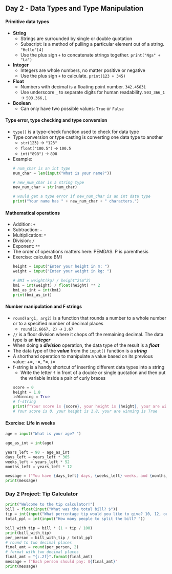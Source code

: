 ## Day 2 - Data Types and Type Manipulation

#### Primitive data types
- **String**
  - Strings are surrounded by single or double quotation
  - Subscript: is a method of pulling a particular element out of a string. `"Hello"[4]`
  - Use the plus sign `+` to concatenate strings together. `print("Nga" + "La")`
- **Integer**
  - Integers are whole numbers, no matter positive or negative
  - Use the plus sign `+` to calculate. `print(123 + 345)`
- **Float**
  - Numbers with decimal is a floating point number. `342.45631`
  - Use underscore `_` to separate digits for human readability. `503_366_1` -> `503,366,1`
- **Boolean**
  - Can only have two possible values: `True` or `False`

#### Type error, type checking and type conversion
- `type()` is a type-check function used to check for data type
- Type conversion or type casting is converting one data type to another
  - `str(123)` -> `"123"`
  - `float("100.5")` -> `100.5`
  - `int("898")` -> `898`
- Example:
  ```py
  # num_char is an int type
  num_char = len(input("What is your name?"))

  # new_num_char is a string type
  new_num_char = str(num_char)

  # would get a type error if new_num_char is an int data type
  print("Your name has " + new_num_char + " characters.")
  ```

#### Mathematical operations
- Addition: `+`
- Subtraction: `-`
- Multiplication: `*`
- Division: `/`
- Exponent: `**`
- The order of operations matters here: PEMDAS. P is parenthesis
- Exercise: calculate BMI
  ```py
  height = input("Enter your height in m: ")
  weight = input("Enter your weight in kg: ")

  # BMI = weight(kg) / height^2(m^2)
  bmi = int(weight) / float(height) ** 2
  bmi_as_int = int(bmi)
  print(bmi_as_int)
  ```

#### Number manipulation and F strings
- `round(arg1, arg2)` is a function that rounds a number to a whole number or to a specified number of decimal places
  - `round(2.6667, 2)` -> `2.67`
- `//` is a floor division where it chops off the remaining decimal. The data type is an ***integer***
- When doing a ***division*** operation, the data type of the result is a ***float***
- The data type of the ***value*** from the `input()` function is a ***string***
- A shorthand operation to manipulate a value based on its previous value: +=, -=, *=, /=
- f-string is a handy shortcut of inserting different data types into a string
  - Write the letter `f` in front of a double or single quotation and then put the variable inside a pair of curly braces
  ```py
  score = 0
  height = 1.8
  isWinning = True
  # f-string
  print(f"Your score is {score}, your height is {height}, your are winning is {isWinning}")
  # Your score is 0, your height is 1.8, your are winning is True
  ```

#### Exercise: Life in weeks
```py
age = input("What is your age? ")

age_as_int = int(age)

years_left = 90 - age_as_int
days_left = years_left * 365
weeks_left = years_left * 52
months_left = years_left * 12

message = f"You have {days_left} days, {weeks_left} weeks, and {months_left} months left."
print(message)
```

### Day 2 Project: Tip Calculator
```py
print("Welcome to the tip calculator!")
bill = float(input("What was the total bill? $"))
tip = int(input("What percentage tip would you like to give? 10, 12, or 15? "))
total_ppl = int(input("How many people to split the bill? "))

bill_with_tip = bill * (1 + tip / 100)
print(bill_with_tip)
per_person = bill_with_tip / total_ppl
# round to two decimal places
final_amt = round(per_person, 2)
# format with two decimal places
final_amt = "{:.2f}".format(final_amt)
message = f"Each person should pay: ${final_amt}"
print(message)
```